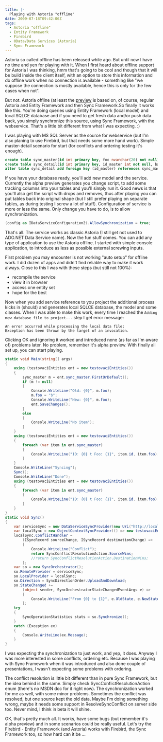 ```yaml
---
title: |-
  Playing with Astoria "offline"
date: 2009-07-18T09:42:06Z
tags:
  - Astoria "offline"
  - Entity Framework
  - Firebird
  - OData/Data Services (Astoria)
  - Sync Framework
---
```

Astoria so called offline has been released while ago. But until now I have no time and yen for playing with it. When I first heard about offline support for Astoria I was thinking, hmm that's going to be cool and though that it will be build inside the client itself, with an option to store this information and do offline work when no connection is available - something like "we suppose the connection is mostly available, hence this is only for the few cases when not".

But not. Astoria offline (at least the [preview][1] is based on, of course, regular Astoria and Entity Framework and then Sync Framework.So finally it works like this. You're doing queries using Entity Framework (local model) and local SQLCE database and if you need to get fresh data and/or push data back, you simply synchronize this source, using Sync Framework, with the webservice. That's a little bit different from what I was expecting. :)

I was playing with MS SQL Server as the source for webservice (but I'm also planing to use Firebird, but that needs some more hand work). Simple master-detail scenario for start (for conflicts and ordering testing it's enough).

```sql
create table sync_master(id int primary key, foo nvarchar(20) not null);
create table sync_detail(id int primary key, id_master int not null, bar nvarchar(20) not null);
alter table sync_detail add foreign key (id_master) references sync_master(id);
```

If you have your database ready, you'll add new model and the service. Currently the alpha preview generates you change script, to add some tracking columns into your tables and you'll simply run it. Good news is that you'll also get the script with drops and removes, thus after playing you can put tables back into original shape (but I still prefer playing on separate tables, as during testing I screw a lot of stuff). Configuration of service is more or less the same. Only change you have to do, is to allow synchronization.

```csharp
(config as IDataServiceConfiguration2).AllowSynchronization = true;
```

That's all. The service works as classic Astoria (I still get not used to ADO.NET Data Service name). Now the fun stuff comes. You can add any type of application to use the Astoria offline. I started with simple console application, to introduce as less as possible external screwing inputs.

First problem you may encounter is not working "auto setup" for offline work. I did dozen of apps and didn't find reliable way to make it work always. Close to this I was with these steps (but still not 100%):

* recompile the service
* view it in browser
* access one entity set
* hope for the best

Now when you add service reference to you project the additional process kicks in (should) and generates local SQLCE database, the model and some classes. When I was able to make this work, every time I reached the `Adding new database file to project...` step I get error message:

```text
An error occurred while processing the local data file:
Exception has been thrown by the target of an invocation.
```

Clicking OK and ignoring it worked and introduced none (as far as I'm aware of) problems later. No problem, remember it's alpha preview. With finally all set up, you can start playing.

```csharp
static void Main(string[] args)
{
	using (testovaciEntities ent = new testovaciEntities())
	{
		sync_master m = ent.sync_master.FirstOrDefault();
		if (m != null)
		{
			Console.WriteLine("Old: {0}", m.foo);
			m.foo = "b";
			Console.WriteLine("New: {0}", m.foo);
			ent.SaveChanges();
		}
		else
		{
			Console.WriteLine("No item");
		}
	}
	using (testovaciEntities ent = new testovaciEntities())
	{
		foreach (var item in ent.sync_master)
		{
			Console.WriteLine("ID: {0} t Foo: {1}", item.id, item.foo);
		}
	}
	Console.WriteLine("Syncing");
	Sync();
	Console.WriteLine("Done");
	using (testovaciEntities ent = new testovaciEntities())
	{
		foreach (var item in ent.sync_master)
		{
			Console.WriteLine("ID: {0} t Foo: {1}", item.id, item.foo);
		}
	}
}
static void Sync()
{
	var serviceSync = new DataServiceSyncProvider(new Uri("http://localhost:1744/WebDataService1.svc"), "global");
	var localSync = new ObjectContextSyncProvider(() => new testovaciEntities());
	localSync.ConflictHandler =
		(ISyncRecord sourceChange, ISyncRecord destinationChange) =>
		{
			Console.WriteLine("Conflict");
			return SyncConflictResolutionAction.SourceWins;
			//return SyncConflictResolutionAction.DestinationWins;
		};
	var so = new SyncOrchestrator();
	so.RemoteProvider = serviceSync;
	so.LocalProvider = localSync;
	so.Direction = SyncDirectionOrder.UploadAndDownload;
	so.StateChanged +=
		(object sender, SyncOrchestratorStateChangedEventArgs e) =>
		{
			Console.WriteLine("From {0} to {1}", e.OldState, e.NewState);
		};
	try
	{
		SyncOperationStatistics stats = so.Synchronize();
	}
	catch (Exception ex)
	{
		Console.WriteLine(ex.Message);
	}
}
```

I was expecting the synchronization to just work, and yep, it does. Anyway I was more interested in some conflicts, ordering etc. Because I was playing with Sync Framework when it was introduced and also done couple of presentations, I wasn't expecting some problems with ordering.

The conflict resolution is little bit different than in pure Sync Framework, but the idea behind is the same. Simply check SyncConflictResolutionAction enum (there's no MSDN doc for it right now). The synchronization worked for me as well, with some minor problems. Sometimes the conflict was resolved, but one source kept the old data. Maybe I'm doing something wrong, maybe it needs some support in ResolveSyncConflict on server side too. Never mind, I think in beta it will shine.

OK, that's pretty much all. It works, have some bugs (but remember it's alpha preview) and in some scenarios could be really useful. Let's try the Firebird - Entity Framework (and Astoria) works with Firebird, the Sync Framework too, so how hard can it be ...

[1]: http://www.microsoft.com/downloads/details.aspx?FamilyID=479F2216-E6F2-486F-80C9-2CFADE5082C1&displaylang=en